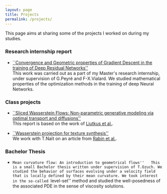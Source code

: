 ```yaml
---
layout: page
title: Projects
permalink: /projects/
---
```


This page aims at sharing some of the projects I worked on during my studies.

### Research internship report

* [``Convergence and Geometric properties of Gradient Descent in the training of Deep Residual Networks''](/Internship_Report.pdf)  
This work was carried out as a part of my Master's research internship, under supervision of G.Peyré and F-X.Vialard. We studied mathematical properties of the optimization methods in the training of deep Neural Networks.

### Class projects

* [``Sliced Wasserstein Flows: Non-parametric generative modeling via optimal transport and diffusions''](/Report_OT.pdf)  
This report is based on the work of [Liutkus et al.](https://arxiv.org/abs/1806.08141).

* [``Wasserstein projection for texture synthesis''](/Rapport_Imagerie.pdf)  
We work with T.Naït on an article from [Rabin et al.](https://hal.archives-ouvertes.fr/hal-00476064/document).

### Bachelor Thesis

* ``Mean curvature flow: An introduction to geometrical flows''  
This is a small Bachelor thesis written under supervision of T.Ozuch. We studied the behavior of surfaces evolving under a velocity field that is locally defined by their mean curvature. We took interest in the so-called ``level-set'' method and studied the well-posedness of the associated PDE in the sense of viscosity solutions.

